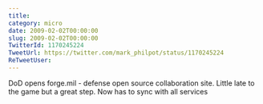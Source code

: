 ```yaml
---
title: 
category: micro
date: 2009-02-02T00:00:00
slug: 2009-02-02T00:00:00
TwitterId: 1170245224
TweetUrl: https://twitter.com/mark_philpot/status/1170245224
ReTweetUser: 
---
```


DoD opens forge.mil - defense open source collaboration site. Little late to the game but a great step. Now has to sync with all services